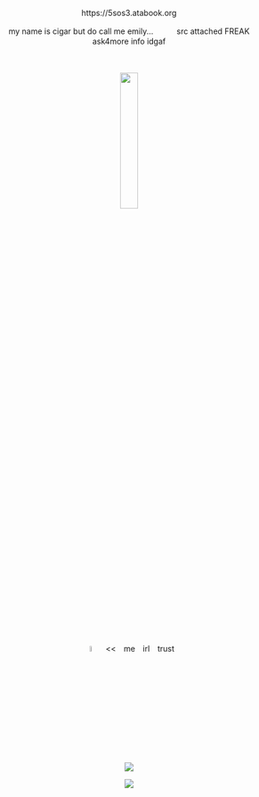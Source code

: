 <p align="center">
https://5sos3.atabook.org


<p align="center">
my name is cigar but do call me emily...　　　src attached FREAK　　　ask4more info idgaf
</p>
　　

<p align="center">
<img src="https://files.catbox.moe/je1ylc.png" width="25%" height="25%">
</p>
　　

<p align="center">
<img src="https://files.catbox.moe/9esw0h.png" width="5%" height="5%">　<<　me　irl　trust
<p align="center">


   
<img src="https://komarev.com/ghpvc/?username=mafiosomayhem&label=henchmen&color=d9c73d">
<p align="center">
<img src="https://hit.yhype.me/github/profile?account_id=168690679"> 
</p>
